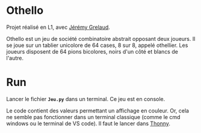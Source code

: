 # Othello

Projet réalisé en L1, avec [Jérémy Grelaud]().

Othello est un jeu de société combinatoire abstrait opposant deux joueurs. Il se joue sur un tablier unicolore de 64 cases, 8 sur 8, appelé othellier. Les joueurs disposent de 64 pions bicolores, noirs d'un côté et blancs de l'autre.

# Run

Lancer le fichier **`Jeu.py`** dans un terminal. Ce jeu est en console. 

Le code contient des valeurs permettant un affichage en couleur. Or, cela ne semble pas fonctionner dans un terminal classique (comme le cmd windows ou le terminal de VS code). Il faut le lancer dans [Thonny](). 